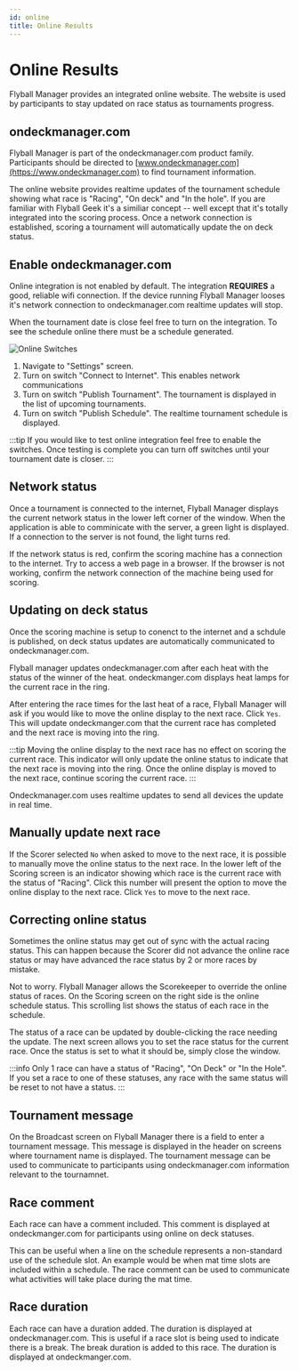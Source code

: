 ```yaml
---
id: online
title: Online Results
---
```


# Online Results

Flyball Manager provides an integrated online website. The website is used by participants to stay updated on race status as tournaments progress.

## ondeckmanager.com

Flyball Manager is part of the ondeckmanager.com product family. Participants should be directed to [www.ondeckmanager.com](https://www.ondeckmanager.com) to find tournament information.

The online website provides realtime updates of the tournament schedule showing what race is "Racing", "On deck" and "In the hole". If you are familiar with Flyball Geek it's a similiar concept -- well except that it's totally integrated into the scoring process. Once a network connection is established, scoring a tournament will automatically update the on deck status.

## Enable ondeckmanager.com

Online integration is not enabled by default. The integration **REQUIRES** a good, reliable wifi connection. If the device running Flyball Manager looses it's network connection to ondeckmanager.com realtime updates will stop.

When the tournament date is close feel free to turn on the integration. To see the schedule online there must be a schedule generated.

![Online Switches](/img/settings-online-switches.svg)

1. Navigate to "Settings" screen.
1. Turn on switch "Connect to Internet". This enables network communications
1. Turn on switch "Publish Tournament". The tournament is displayed in the list of upcoming tournaments.
1. Turn on switch "Publish Schedule". The realtime tournament schedule is displayed.

:::tip
If you would like to test online integration feel free to enable the switches. Once testing is complete you can turn off switches until your tournament date is closer.
:::

## Network status

Once a tournament is connected to the internet, Flyball Manager displays the current network status in the lower left corner of the window. When the application is able to comminicate with the server, a green light is displayed. If a connection to the server is not found, the light turns red.

If the network status is red, confirm the scoring machine has a connection to the internet. Try to access a web page in a browser. If the browser is not working, confirm the network connection of the machine being used for scoring.

## Updating on deck status

Once the scoring machine is setup to conenct to the internet and a schdule is published, on deck status updates are automatically communicated to ondeckmanager.com.

Flyball manager updates ondeckmanager.com after each heat with the status of the winner of the heat. ondeckmanger.com displays heat lamps for the current race in the ring.

After entering the race times for the last heat of a race, Flyball Manager will ask if you would like to move the online display to the next race. Click `Yes`. This will update ondeckmanger.com that the current race has completed and the next race is moving into the ring.

:::tip
Moving the online display to the next race has no effect on scoring the current race. This indicator will only update the online status to indicate that the next race is moving into the ring. Once the online display is moved to the next race, continue scoring the current race.
:::

Ondeckmanager.com uses realtime updates to send all devices the update in real time.

## Manually update next race

If the Scorer selected `No` when asked to move to the next race, it is possible to manually move the online status to the next race. In the lower left of the Scoring screen is an indicator showing which race is the current race with the status of "Racing". Click this number will present the option to move the online display to the next race. Click `Yes` to move to the next race.

## Correcting online status

Sometimes the online status may get out of sync with the actual racing status. This can happen because the Scorer did not advance the online race status or may have advanced the race status by 2 or more races by mistake.

Not to worry. Flyball Manager allows the Scorekeeper to override the online status of races. On the Scoring screen on the right side is the online schedule status. This scrolling list shows the status of each race in the schedule.

The status of a race can be updated by double-clicking the race needing the update. The next screen allows you to set the race status for the current race. Once the status is set to what it should be, simply close the window.

:::info
Only 1 race can have a status of "Racing", "On Deck" or "In the Hole". If you set a race to one of these statuses, any race with the same status will be reset to not have a status.
:::

## Tournament message

On the Broadcast screen on Flyball Manager there is a field to enter a tournament message. This message is displayed in the header on screens where tournament name is displayed. The tournament message can be used to communicate to participants using ondeckmanager.com information relevant to the tournamnet.

## Race comment

Each race can have a comment included. This comment is displayed at ondeckmanger.com for participants using online on deck statuses.

This can be useful when a line on the schedule represents a non-standard use of the schedule slot. An example would be when mat time slots are included within a schedule. The race comment can be used to communicate what activities will take place during the mat time.

## Race duration

Each race can have a duration added. The duration is displayed at ondeckmanager.com. This is useful if a race slot is being used to indicate there is a break. The break duration is added to this race. The duration is displayed at ondeckmanger.com.
